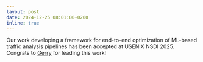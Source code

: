 ```yaml
---
layout: post
date: 2024-12-25 08:01:00+0200
inline: true
---
```


Our work developing a framework for end-to-end optimization of ML-based traffic analysis pipelines has been accepted at USENIX NSDI 2025. Congrats to [Gerry](https://thegwan.github.io) for leading this work!